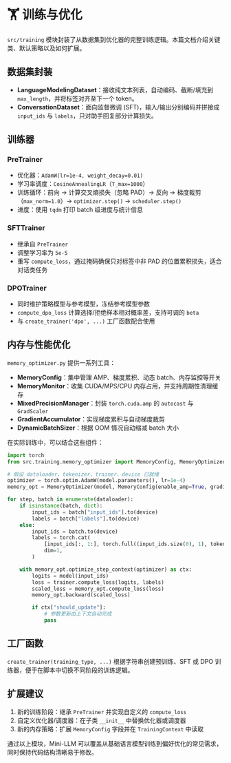 # 🏋️ 训练与优化

`src/training` 模块封装了从数据集到优化器的完整训练逻辑。本篇文档介绍关键类、默认策略以及如何扩展。

## 数据集封装
- **LanguageModelingDataset**：接收纯文本列表，自动编码、截断/填充到 `max_length`，并将标签对齐至下一个 token。
- **ConversationDataset**：面向监督微调 (SFT)，输入/输出分别编码并拼接成 `input_ids` 与 `labels`，只对助手回复部分计算损失。

## 训练器
### PreTrainer
- 优化器：`AdamW(lr=1e-4, weight_decay=0.01)`
- 学习率调度：`CosineAnnealingLR`（`T_max=1000`）
- 训练循环：前向 → 计算交叉熵损失（忽略 PAD）→ 反向 → 梯度裁剪（`max_norm=1.0`）→ `optimizer.step()` → `scheduler.step()`
- 进度：使用 `tqdm` 打印 batch 级进度与统计信息

### SFTTrainer
- 继承自 `PreTrainer`
- 调整学习率为 `5e-5`
- 重写 `compute_loss`，通过掩码确保只对标签中非 PAD 的位置累积损失，适合对话类任务

### DPOTrainer
- 同时维护策略模型与参考模型，冻结参考模型参数
- `compute_dpo_loss` 计算选择/拒绝样本相对概率差，支持可调的 `beta`
- 与 `create_trainer('dpo', ...)` 工厂函数配合使用

## 内存与性能优化
`memory_optimizer.py` 提供一系列工具：

- **MemoryConfig**：集中管理 AMP、梯度累积、动态 batch、内存监控等开关
- **MemoryMonitor**：收集 CUDA/MPS/CPU 内存占用，并支持周期性清理缓存
- **MixedPrecisionManager**：封装 `torch.cuda.amp` 的 `autocast` 与 `GradScaler`
- **GradientAccumulator**：实现梯度累积与自动梯度裁剪
- **DynamicBatchSizer**：根据 OOM 情况自动缩减 batch 大小

在实际训练中，可以结合这些组件：
```python
import torch
from src.training.memory_optimizer import MemoryConfig, MemoryOptimizer

# 假设 dataloader、tokenizer、trainer、device 已就绪
optimizer = torch.optim.AdamW(model.parameters(), lr=1e-4)
memory_opt = MemoryOptimizer(model, MemoryConfig(enable_amp=True, gradient_accumulation_steps=4), device)

for step, batch in enumerate(dataloader):
    if isinstance(batch, dict):
        input_ids = batch["input_ids"].to(device)
        labels = batch["labels"].to(device)
    else:
        input_ids = batch.to(device)
        labels = torch.cat(
            [input_ids[:, 1:], torch.full((input_ids.size(0), 1), tokenizer.pad_id, device=device)],
            dim=1,
        )

    with memory_opt.optimize_step_context(optimizer) as ctx:
        logits = model(input_ids)
        loss = trainer.compute_loss(logits, labels)
        scaled_loss = memory_opt.compute_loss(loss)
        memory_opt.backward(scaled_loss)

        if ctx["should_update"]:
            # 参数更新由上下文自动完成
            pass
```

## 工厂函数
`create_trainer(training_type, ...)` 根据字符串创建预训练、SFT 或 DPO 训练器，便于在脚本中切换不同阶段的训练逻辑。

## 扩展建议
1. 新的训练阶段：继承 `PreTrainer` 并实现自定义的 `compute_loss`
2. 自定义优化器/调度器：在子类 `__init__` 中替换优化器或调度器
3. 新的内存策略：扩展 `MemoryConfig` 字段并在 `TrainingContext` 中读取

通过以上模块，Mini-LLM 可以覆盖从基础语言模型训练到偏好优化的常见需求，同时保持代码结构清晰易于修改。
